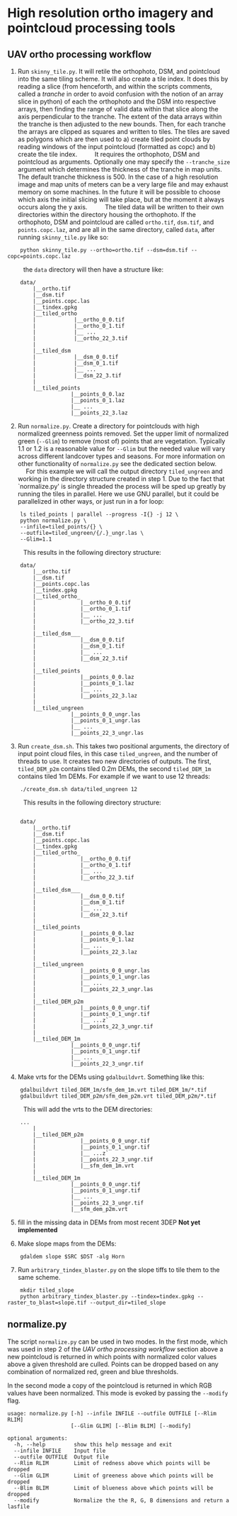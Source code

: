 # High resolution ortho imagery and pointcloud processing tools #

## UAV ortho processing workflow ##
1. Run `skinny_tile.py`. It will retile the orthophoto, DSM, and pointcloud into the same tiling scheme.  It will also create a tile index. It does this by reading a slice (from henceforth, and within the scripts comments,  called a _tranche_ in order to avoid confusion with the notion of an array slice in python) of each the orthophoto and the DSM into respective arrays,  then finding the range of valid data within that slice along the axis perpendicular to the tranche.  The extent of the data arrays within the tranche is then adjusted to the new bounds.  Then, for each tranche the arrays are clipped as squares and written to tiles.  The tiles are saved as polygons which are then used to a) create tiled point clouds by reading windows of the input pointcloud (formatted as copc) and b) create the tile index.
&emsp; &emsp; It requires the orthophoto, DSM and pointcloud as arguments.  Optionally one may specify the `--tranche_size` argument which determines the thickness of the tranche in map units.  The default tranche thickness is 500. In the case of a high resolution image and map units of meters can be a very large file and may exhaust memory on some machines.  In the future it will be possible to choose which axis the initial slicing will take place, but at the moment it always occurs along the y axis.
&emsp; &emsp; The tiled data will be written to their own directories within the directory housing the orthophoto.  If the orthophoto, DSM and pointcloud are called `ortho.tif`, `dsm.tif`, and `points.copc.laz`, and are all in the same directory, called `data`,  after running `skinny_tile.py` like so:

```
    python skinny_tile.py --ortho=ortho.tif --dsm=dsm.tif --copc=points.copc.laz 
```

&emsp; &emsp; the `data` directory will then have a structure like:

```
    data/
        |__ortho.tif
        |__dsm.tif
        |__points.copc.las
        |__tindex.gpkg
        |__tiled_ortho
        |            |__ortho_0_0.tif
        |            |__ortho_0_1.tif
        |            |__ ...
        |            |__ortho_22_3.tif
        |
        |__tiled_dsm
        |            |__dsm_0_0.tif
        |            |__dsm_0_1.tif
        |            |__ ...
        |            |__dsm_22_3.tif
        |
        |__tiled_points
                    |__points_0_0.laz
                    |__points_0_1.laz
                    |__ ...
                    |__points_22_3.laz
```

2. Run `normalize.py`.  Create a directory for pointclouds with high normalized greenness points removed.  Set the upper limit of normalized green (`--Glim`) to remove (most of) points that are vegetation.  Typically 1.1 or 1.2 is a reasonable value for `--Glim` but the needed value will vary across different landcover types and seasons.  For more information on other functionality of `normalize.py` see the dedicated section below.
&emsp; &emsp; For this example we will call the output directory `tiled_ungreen` and working in the directory structure created in step 1. Due to the fact that `normalize.py' is single threaded the process will be sped up greatly by running the tiles in parallel. Here we use GNU parallel, but it could be parallelized in other ways, or just run in a for loop:

```
    ls tiled_points | parallel --progress -I{} -j 12 \
    python normalize.py \
    --infile=tiled_points/{} \
    --outfile=tiled_ungreen/{/.}_ungr.las \
    --Glim=1.1
```

&emsp;  &emsp; This results in the following directory structure:
```
    data/
        |__ortho.tif
        |__dsm.tif
        |__points.copc.las
        |__tindex.gpkg
        |__tiled_ortho_
        |              |__ortho_0_0.tif
        |              |__ortho_0_1.tif
        |              |__ ...
        |              |__ortho_22_3.tif
        |
        |__tiled_dsm___
        |              |__dsm_0_0.tif
        |              |__dsm_0_1.tif
        |              |__ ...
        |              |__dsm_22_3.tif
        |
        |__tiled_points
        |              |__points_0_0.laz
        |              |__points_0_1.laz
        |              |__ ...
        |              |__points_22_3.laz
        |
        |__tiled_ungreen
                    |__points_0_0_ungr.las
                    |__points_0_1_ungr.las
                    |__ ...
                    |__points_22_3_ungr.las
```



3. Run `create_dsm.sh`.  This takes two positional arguments, the directory of input point cloud files, in this case `tiled_ungreen`, and the number of threads to use.  It creates two new directories of outputs.  The first, `tiled_DEM_p2m` contains tiled 0.2m DEMs, the second `tiled_DEM_1m` contains tiled 1m DEMs. For example if we want to use 12 threads:

```
    ./create_dsm.sh data/tiled_ungreen 12
```

&emsp; &emsp; This results in the following directory structure:
```

    data/
        |__ortho.tif
        |__dsm.tif
        |__points.copc.las
        |__tindex.gpkg
        |__tiled_ortho_
        |              |__ortho_0_0.tif
        |              |__ortho_0_1.tif
        |              |__ ...
        |              |__ortho_22_3.tif
        |
        |__tiled_dsm___
        |              |__dsm_0_0.tif
        |              |__dsm_0_1.tif
        |              |__ ...
        |              |__dsm_22_3.tif
        |
        |__tiled_points
        |              |__points_0_0.laz
        |              |__points_0_1.laz
        |              |__ ...
        |              |__points_22_3.laz
        |
        |__tiled_ungreen
        |              |__points_0_0_ungr.las
        |              |__points_0_1_ungr.las
        |              |__ ...
        |              |__points_22_3_ungr.las
        |
        |__tiled_DEM_p2m
        |              |__points_0_0_ungr.tif
        |              |__points_0_1_ungr.tif
        |              |__ ...z`
        |              |__points_22_3_ungr.tif
        |
        |__tiled_DEM_1m
                    |__points_0_0_ungr.tif
                    |__points_0_1_ungr.tif
                    |__ ...
                    |__points_22_3_ungr.tif
```

4. Make vrts for the DEMs using `gdalbuildvrt`. Something like this:

```
    gdalbuildvrt tiled_DEM_1m/sfm_dem_1m.vrt tiled_DEM_1m/*.tif
    gdalbuildvrt tiled_DEM_p2m/sfm_dem_p2m.vrt tiled_DEM_p2m/*.tif
```

&emsp; &emsp; This will add the vrts to the DEM directories:

```
    ...
        |
        |__tiled_DEM_p2m
        |              |__points_0_0_ungr.tif
        |              |__points_0_1_ungr.tif
        |              |__ ...z`
        |              |__points_22_3_ungr.tif
        |              |__sfm_dem_1m.vrt 
        |
        |__tiled_DEM_1m
                    |__points_0_0_ungr.tif
                    |__points_0_1_ungr.tif
                    |__ ...
                    |__points_22_3_ungr.tif
                    |__sfm_dem_p2m.vrt
```

5. fill in the missing data in DEMs from most recent 3DEP __Not yet implemented__

6. Make slope maps from the DEMs:

```
    gdaldem slope $SRC $DST -alg Horn
```

7. Run `arbitrary_tindex_blaster.py` on the slope tiffs to tile them to the same scheme.

```
    mkdir tiled_slope
    python arbitrary_tindex_blaster.py --tindex=tindex.gpkg --raster_to_blast=slope.tif --output_dir=tiled_slope
```


##  normalize<nolink>.py  ##

The script `normalize.py` can be used in two modes. In the first mode, which was used in step 2 of the _UAV ortho processing workflow_ section above a new pointcloud is returned in which points with normalized color values above a given threshold are culled. Points can be dropped based on any combination of normalized red, green and blue thresholds.

In the second mode a copy of the pointcloud is returned in which RGB values have been normalized.  This mode is evoked by passing the `--modify` flag.

```
usage: normalize.py [-h] --infile INFILE --outfile OUTFILE [--Rlim RLIM]
                    [--Glim GLIM] [--Blim BLIM] [--modify]

optional arguments:
  -h, --help         show this help message and exit
  --infile INFILE    Input file
  --outfile OUTFILE  Output file
  --Rlim RLIM        Limit of redness above which points will be dropped
  --Glim GLIM        Limit of greeness above which points will be dropped
  --Blim BLIM        Limit of blueness above which points will be dropped
  --modify           Normalize the the R, G, B dimensions and return a lasfile

```